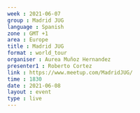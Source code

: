 ```yaml
---
week : 2021-06-07
group : Madrid JUG
language : Spanish
zone : GMT +1
area : Europe
title : Madrid JUG
format : world_tour
organiser : Aurea Muñoz Hernandez
presenter1 : Roberto Cortez 
link : https://www.meetup.com/MadridJUG/
time : 1830
date : 2021-06-08
layout : event
type : live
---
```

